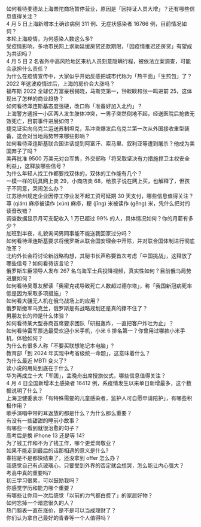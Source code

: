 如何看待麦德龙上海普陀商场暂停营业，原因是「因持证人员大增」？还有哪些信息值得关注？  
4 月 5 日上海新增本土确诊病例 311 例、无症状感染者 16766 例，目前情况如何？  
本轮上海疫情，为何感染人数这么多?  
受疫情影响，多地市民网上求助延缓房贷还款期限，「因疫情推迟还房贷」有望成为共识吗？  
4 月 5 日 2 名省外中高风险地区来杭人员刻意隐瞒行程，被依法立案调查，可能会承担什么责任？  
为什么在疫情宣传中，大家似乎开始反感把城市代称为「热干面」「生煎包」了？  
2022 年这波疫情过后，上海的房价会大涨吗？  
福布斯 2022 全球亿万富豪榜揭晓，马斯克第一，钟睒睒和张一鸣进前 25，这体现出了怎样的商业趋势？  
如何看待泽连斯基态度强硬，改口称「准备好加入北约」？  
上海警方通报一小区两人发生肢体冲突，一男子突然倒地不起，经送医院后抢救无效死亡，目前事件进展如何？  
捷克证实向乌克兰运送苏制坦克，系冲突爆发后乌克兰第一次从外国接收重型装备，这会对当地局势带来哪些影响？  
如何看待泽连斯基联合国讲话提到阿富汗、索马里、叙利亚等遭到屠杀？他成为美国弃子了吗？  
美再批准 9500 万美元对台军售，外交部称「将采取坚决有力措施捍卫主权安全利益」，这释放哪些信号？  
为什么年轻人找工作都要找双休的，双休的工作能有几个？  
一模一样的玩具网上卖 29，小商店卖 68，给孩子说在网上买，也解释了，但孩子不同意，哭闹怎么办？  
江苏徐州规定企业因停工停业发不起工资可延期 30 天支付，哪些信息值得关注？  
荨 (qián) 麻疹被读作 (xún) 麻疹，粳 (jīng) 米被读作 (gēng) 米，凭什么把对的读音改错？  
调查数据显示月可支配收入 1 万已超过 99% 的人，具体情况如何？你的月薪有多少？  
加班到半夜，礼貌询问男同事能不能送我回家过分吗？  
如何看待泽连斯基要求将俄罗斯从联合国安理会中开除，并对联合国体制进行彻底改革？  
北约外长会将讨论新战略构想，其秘书长声称要首次考虑「中国挑战」，这释放了哪些信号？如何看待该言论？  
俄罗斯车臣领导人发布 267 名乌海军士兵投降视频，真实性如何？目前俄乌局势进展如何？  
如何看待吴尊友解读「奥密克戎导致死亡人数超过德尔塔」，称「我国新冠病死率低是因为采取多项措施」？  
如何看大疆无人机在俄乌战场上的应用？  
俄罗斯撤军乌克兰，俄罗斯是有战略规划还是真的撑不住了？  
男朋友长的帅是什么体验？  
如何看待某大型券商首席要求团队「研报轰炸，一直把客户炸吐为止」？  
如何看待雷军票选最受欢迎小米手机，小米 6 排名第一？你曾用过哪款小米手机，体验如何？  
为什么有很多人称「不要买联想笔记本电脑」?  
教育部「到 2024 年实现中考省级统一命题」，这意味着什么？  
为什么最近 MBTI 变火了?  
读小说的用处到底在于什么？  
华为再成立十大「军团」，孟晚舟出席授旗仪式，哪些信息值得关注？  
4 月 4 日全国新增本土感染者 16412 例，系疫情发生以来单日新增最多，这个数据说明了什么？  
上海卫健委表示「有特殊需要的儿童感染者，监护人可自愿申请陪护」，有哪些积极作用？  
歌手演唱中带的耳返放的都是什么？为什么那么重要？  
有没有一些甜甜的睡前小故事？  
有哪些一看到就很治愈的句子？  
高考后是换 iPhone 13 还是等 14?  
为了钱工作和不为了钱工作，哪个更爱岗敬业？  
如果不能走到最后的话那相遇的意义是什么?  
春招是不是都快结束了，还没拿到 offer 怎么办？  
我感觉自己有点玻璃心，只要受到外界的否定就会想哭，怎么能让内心强大？  
考高中真的重要吗?  
初三学习很累，可以鼓励我吗？  
你感觉学历和能力哪个重要？  
有哪些让你用一次后感觉「以前的力气都白费了」的家居好物？  
如何忘掉一个暗恋很久的人？  
热门腕表一直在涨价，是不是可以当成理财了？  
你们认为拿自己最好的青春等一个人值得吗？  
